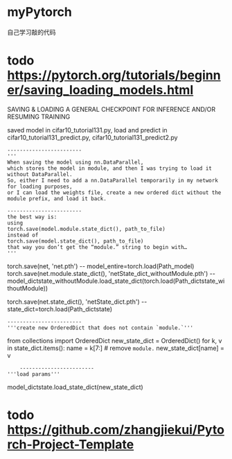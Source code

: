 # myPytorch
自己学习敲的代码


# todo https://pytorch.org/tutorials/beginner/saving_loading_models.html 
SAVING & LOADING A GENERAL CHECKPOINT FOR INFERENCE AND/OR RESUMING TRAINING

saved model in cifar10_tutorial131.py, 
load and predict in cifar10_tutorial131_predict.py,  cifar10_tutorial131_predict2.py

    ------------------------
    '''
    When saving the model using nn.DataParallel, 
    which stores the model in module, and then I was trying to load it without DataParallel.
    So, either I need to add a nn.DataParallel temporarily in my network for loading purposes,
    or I can load the weights file, create a new ordered dict without the module prefix, and load it back.
    
    ------------------------
    the best way is:
    using
    torch.save(model.module.state_dict(), path_to_file)
    instead of 
    torch.save(model.state_dict(), path_to_file)
    that way you don’t get the “module.” string to begin with…
    '''

torch.save(net, 'net.pth')  -- model_entire=torch.load(Path_model)
torch.save(net.module.state_dict(),  'netState_dict_withoutModule.pth') --         
                                          model_dictstate_withoutModule.load_state_dict(torch.load(Path_dictstate_withoutModule))

torch.save(net.state_dict(), 'netState_dict.pth')  --
state_dict=torch.load(Path_dictstate)

    ------------------------
    '''create new OrderedDict that does not contain `module.`'''
    
from collections import OrderedDict
new_state_dict = OrderedDict()
for k, v in state_dict.items():
    name = k[7:] # remove `module.`
    new_state_dict[name] = v
    
        ------------------------
    '''load params'''

model_dictstate.load_state_dict(new_state_dict)

# todo https://github.com/zhangjiekui/Pytorch-Project-Template
